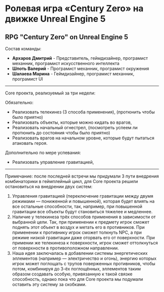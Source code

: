 # Ролевая игра «Century Zero» на движке Unreal Engine 5

## RPG "Century Zero" on Unreal Engine 5

Состав команды:
* **Архаров Дмитрий** - Представитель, геймдизайнер, програмист механник, програмист искусственного интеллекта
* **Шпоть Валерий** - Програмист механник, програмист окружения
* **Шалаева Марина** - Геймдизайнер, програмист механник, програмист UI

-----

Core проекта, реализуемый за три недели:

Обязательно:

* Реализовать телекинез (3 способа применения), (протюнить чтобы было приятно)
* Реализовать объекты, которые можно кидать во врагов, 
* Реализовать начальный огнестрел, (посмотреть успеем ли протюнить до состояния чтобы было приятно)
* Реализовать врагов на начальном уровне, которые будут пытаться атаковать героя.

Дополнительно по мере успевания:

* Реализовать управление гравитацией,

-----

Примечание: после последней встречи мы придумали 3 пути внедрения комбинаторики в геймплейный цикл, 
для Core проекта решили остановиться на внедрении двух систем:
1) Управления гравитацией (переключение гравитации между двумя режимами — пониженной и повышенной), 
которая будет влиять на все остальные способности, так, например, при повышенной гравитации все объекты будут становиться тяжелее и медленнее.
2) Наличие у телекинеза трёх способов применения в зависимости от выбранной цели.
Так, при применении к предмету игрок сможет поднять этот объект в воздух и метать его в противников.
При применении к противнику игрок сможет толкнуть NPC, а при режиме низкой гравитации даже оторвать его от поверхности.
При примении же телекинеза к поверхности, игрок сможет оттолкнуться от поверхности в противоположном направлении.
3) Наша идея заключалась в добавлении системы энергетических эллементов (например — электричество и огонь), энергию которых игрок может поглощать с трупов поверженных противников, чтобы потом, комбинируя до 3-ёх поглощённых, эллементов таким образом создавать особую, привязанную к такой связке способность, однако пока что для Core проекта мы подумали оставить эту систему за скобками.
